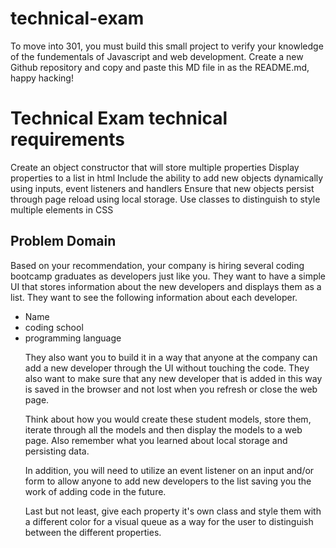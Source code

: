 # technical-exam

To move into 301, you must build this small project to verify your knowledge of the fundementals of Javascript and web development. Create a new Github repository and copy and paste this MD file in as the README.md, happy hacking!

<h1>Technical Exam technical requirements</h1>
Create an object constructor that will store multiple properties
Display properties to a list in html
Include the ability to add new objects dynamically using inputs, event listeners and handlers
Ensure that new objects persist through page reload using local storage.
Use classes to distinguish to style multiple elements in CSS

<h2>Problem Domain</h2>
Based on your recommendation, your company is hiring several coding bootcamp graduates as developers just like you. They want to have a simple UI that stores information about the new developers and displays them as a list. They want to see the following information about each developer.
<ul>
  <li>Name</li>
  <li>coding school</li>
  <li>programming language</li>

They also want you to build it in a way that anyone at the company can add a new developer through the UI without touching the code. They also want to make sure that any new developer that is added in this way is saved in the browser and not lost when you refresh or close the web page.

Think about how you would create these student models, store them, iterate through all the models and then display the models to a web page. Also remember what you learned about local storage and persisting data.

In addition, you will need to utilize an event listener on an input and/or form to allow anyone to add new developers to the list saving you the work of adding code in the future.

Last but not least, give each property it's own class and style them with a different color for a visual queue as a way for the user to distinguish between the different properties.
